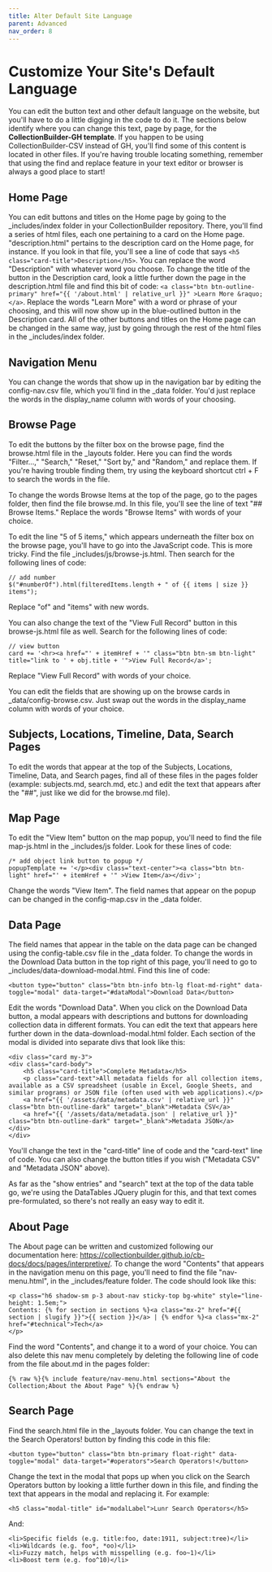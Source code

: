 ```yaml
---
title: Alter Default Site Language
parent: Advanced
nav_order: 8
---
```


# Customize Your Site's Default Language

You can edit the button text and other default language on the website, but you'll have to do a little digging in the code to do it. The sections below identify where you can change this text, page by page, for the **CollectionBuilder-GH template**. If you happen to be using CollectionBuilder-CSV instead of GH, you'll find some of this content is located in other files. If you're having trouble locating something, remember that using the find and replace feature in your text editor or browser is always a good place to start!

## Home Page
You can edit buttons and titles on the Home page by going to the _includes/index folder in your CollectionBuilder repository. There, you'll find a series of html files, each one pertaining to a card on the Home page. "description.html" pertains to the description card on the Home page, for instance. If you look in that file, you'll see a line of code that says `<h5 class="card-title">Description</h5>`. You can replace the word "Description" with whatever word you choose. To change the title of the button in the Description card, look a little further down the page in the description.html file and find this bit of code: `<a class="btn btn-outline-primary" href="{{ '/about.html' | relative_url }}" >Learn More &raquo;</a>`. Replace the words "Learn More" with a word or phrase of your choosing, and this will now show up in the blue-outlined button in the Description card. All of the other buttons and titles on the Home page can be changed in the same way, just by going through the rest of the html files in the _includes/index folder. 

## Navigation Menu
You can change the words that show up in the navigation bar by editing the config-nav.csv file, which you'll find in the _data folder. You'd just replace the words in the display_name column with words of your choosing.

## Browse Page
To edit the buttons by the filter box on the browse page, find the browse.html file in the _layouts folder. Here you can find the words "Filter…," "Search," "Reset," "Sort by," and "Random," and replace them. If you're having trouble finding them, try using the keyboard shortcut ctrl + F to search the words in the file. 

To change the words Browse Items at the top of the page, go to the pages folder, then find the file browse.md. In this file, you'll see the line of text "## Browse Items." Replace the words "Browse Items" with words of your choice.

To edit the line "5 of 5 items," which appears underneath the filter box on the browse page, you'll have to go into the JavaScript code. This is more tricky. Find the file _includes/js/browse-js.html. Then search for the following lines of code:

```
// add number 
$("#numberOf").html(filteredItems.length + " of {{ items | size }} items");
```

Replace "of" and "items" with new words.

You can also change the text of the "View Full Record" button in this browse-js.html file as well. Search for the following lines of code:

```
// view button
card += '<hr><a href="' + itemHref + '" class="btn btn-sm btn-light" title="link to ' + obj.title + '">View Full Record</a>';
```

Replace "View Full Record" with words of your choice.

You can edit the fields that are showing up on the browse cards in _data/config-browse.csv. Just swap out the words in the display_name column with words of your choice.

## Subjects, Locations, Timeline, Data, Search Pages
To edit the words that appear at the top of the Subjects, Locations, Timeline, Data, and Search pages, find all of these files in the pages folder (example: subjects.md, search.md, etc.) and edit the text that appears after the "##", just like we did for the browse.md file). 

## Map Page
To edit the "View Item" button on the map popup, you'll need to find the file map-js.html in the _includes/js folder. Look for these lines of code:

```
/* add object link button to popup */
popupTemplate += '</p><div class="text-center"><a class="btn btn-light" href="' + itemHref + '" >View Item</a></div>';
```

Change the words "View Item". The field names that appear on the popup can be changed in the config-map.csv in the _data folder.

## Data Page
The field names that appear in the table on the data page can be changed using the config-table.csv file in the _data folder. To change the words in the Download Data button in the top right of this page, you'll need to go to _includes/data-download-modal.html. Find this line of code:

`<button type="button" class="btn btn-info btn-lg float-md-right" data-toggle="modal" data-target="#dataModal">Download Data</button>`

Edit the words "Download Data". When you click on the Download Data button, a modal appears with descriptions and buttons for downloading collection data in different formats. You can edit the text that appears here further down in the data-download-modal.html folder. Each section of the modal is divided into separate divs that look like this:

```
<div class="card my-3">
<div class="card-body">
    <h5 class="card-title">Complete Metadata</h5>
    <p class="card-text">All metadata fields for all collection items, available as a CSV spreadsheet (usable in Excel, Google Sheets, and similar programs) or JSON file (often used with web applications).</p>
    <a href="{{ '/assets/data/metadata.csv' | relative_url }}" class="btn btn-outline-dark" target="_blank">Metadata CSV</a>
    <a href="{{ '/assets/data/metadata.json' | relative_url }}" class="btn btn-outline-dark" target="_blank">Metadata JSON</a>
</div>
</div>
```

You'll change the text in the "card-title" line of code and the "card-text" line of code. You can also change the button titles if you wish ("Metadata CSV" and "Metadata JSON" above). 

As far as the "show entries" and "search" text at the top of the data table go, we're using the DataTables JQuery plugin for this, and that text comes pre-formulated, so there's not really an easy way to edit it. 

## About Page
The About page can be written and customized following our documentation here: <https://collectionbuilder.github.io/cb-docs/docs/pages/interpretive/>. To change the word "Contents" that appears in the navigation menu on this page, you'll need to find the file "nav-menu.html", in the _includes/feature folder. The code should look like this: 

```
<p class="h6 shadow-sm p-3 about-nav sticky-top bg-white" style="line-height: 1.5em;">
Contents: {% for section in sections %}<a class="mx-2" href="#{{ section | slugify }}">{{ section }}</a> | {% endfor %}<a class="mx-2" href="#technical">Tech</a>
</p>
```

Find the word "Contents", and change it to a word of your choice. You can also delete this nav menu completely by deleting the following line of code from the file about.md in the pages folder:

```
{% raw %}{% include feature/nav-menu.html sections="About the Collection;About the About Page" %}{% endraw %}
```

## Search Page
Find the search.html file in the _layouts folder. You can change the text in the Search Operators! button by finding this code in this file: 

`<button type="button" class="btn btn-primary float-right" data-toggle="modal" data-target="#operators">Search Operators!</button>`

Change the text in the modal that pops up when you click on the Search Operators button by looking a little further down in this file, and finding the text that appears in the modal and replacing it. For example:

`<h5 class="modal-title" id="modalLabel">Lunr Search Operators</h5>`

And:

```
<li>Specific fields (e.g. title:foo, date:1911, subject:tree)</li>
<li>Wildcards (e.g. foo*, *oo)</li>
<li>Fuzzy match, helps with misspelling (e.g. foo~1)</li>
<li>Boost term (e.g. foo^10)</li>
```
